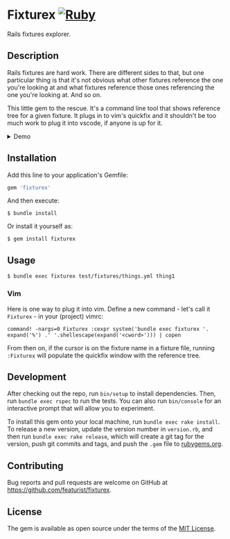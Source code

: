 # Fixturex [![Ruby](https://github.com/artemave/fixturex/actions/workflows/ruby.yml/badge.svg)](https://github.com/artemave/fixturex/actions/workflows/ruby.yml)

Rails fixtures explorer.

## Description

Rails fixtures are hard work. There are different sides to that, but one particular thing is that it's not obvious what other fixtures reference the one you're looking at and what fixtures reference those ones referencing the one you're looking at. And so on.

This little gem to the rescue. It's a command line tool that shows reference tree for a given fixture. It plugs in to vim's quickfix and it shouldn't be too much work to plug it into vscode, if anyone is up for it.

<details>
  <summary>Demo</summary>
    
https://user-images.githubusercontent.com/23721/135531049-527640b0-f2f9-436b-923d-c5fc4d9f3fe8.mp4

</details>


## Installation

Add this line to your application's Gemfile:

```ruby
gem 'fixturex'
```

And then execute:

    $ bundle install

Or install it yourself as:

    $ gem install fixturex

## Usage

    $ bundle exec fixturex test/fixtures/things.yml thing1
    
### Vim

Here is one way to plug it into vim. Define a new command - let's call it `Fixturex` - in your (project) vimrc:

```vimscript
command! -nargs=0 Fixturex :cexpr system('bundle exec fixturex '. expand('%') .' '.shellescape(expand('<cword>'))) | copen
```

From then on, if the cursor is on the fixture name in a fixture file, running `:Fixturex` will populate the quickfix window with the reference tree.

## Development

After checking out the repo, run `bin/setup` to install dependencies. Then, run `bundle exec rspec` to run the tests. You can also run `bin/console` for an interactive prompt that will allow you to experiment.

To install this gem onto your local machine, run `bundle exec rake install`. To release a new version, update the version number in `version.rb`, and then run `bundle exec rake release`, which will create a git tag for the version, push git commits and tags, and push the `.gem` file to [rubygems.org](https://rubygems.org).

## Contributing

Bug reports and pull requests are welcome on GitHub at https://github.com/featurist/fixturex.


## License

The gem is available as open source under the terms of the [MIT License](https://opensource.org/licenses/MIT).
